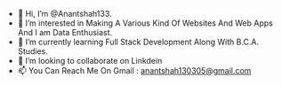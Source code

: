 - 👋 Hi, I’m @Anantshah133.
- 👀 I’m interested in Making A Various Kind Of Websites And Web Apps And I am Data Enthusiast.
- 🌱 I’m currently learning Full Stack Development Along With B.C.A. Studies.
- 💞️ I’m looking to collaborate on Linkdein
- 📫 You Can Reach Me On Gmail : anantshah130305@gmail.com

<!---
Anantshah133/Anantshah133 is a ✨ special ✨ repository because its `README.md` (this file) appears on your GitHub profile.
You can click the Preview link to take a look at your changes.
--->
